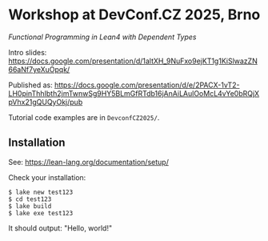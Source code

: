 # Workshop at DevConf.CZ 2025, Brno

_Functional Programming in Lean4 with Dependent Types_

Intro slides: https://docs.google.com/presentation/d/1altXH_9NuFxo9ejKT1g1KiSlwazZN66aNf7yeXuOpqk/

Published as: https://docs.google.com/presentation/d/e/2PACX-1vT2-LH0pinThhIbth2jmTwnwSg9HY5BLmGfRTdb16jAnAiLAulOoMcL4vYe0bRQjXpVhx21gQUQyOkj/pub

Tutorial code examples are in `DevconfCZ2025/`.

## Installation

See: https://lean-lang.org/documentation/setup/

Check your installation:

```shellsession
$ lake new test123
$ cd test123
$ lake build
$ lake exe test123
```

It should output: "Hello, world!"

